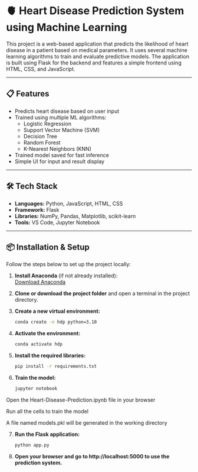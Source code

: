 # 🫀 Heart Disease Prediction System using Machine Learning

This project is a web-based application that predicts the likelihood of heart disease in a patient based on medical parameters. It uses several machine learning algorithms to train and evaluate predictive models. The application is built using Flask for the backend and features a simple frontend using HTML, CSS, and JavaScript.

---

## 📋 Features

- Predicts heart disease based on user input
- Trained using multiple ML algorithms:
  - Logistic Regression
  - Support Vector Machine (SVM)
  - Decision Tree
  - Random Forest
  - K-Nearest Neighbors (KNN)
- Trained model saved for fast inference
- Simple UI for input and result display

---

## 🛠️ Tech Stack

- **Languages:** Python, JavaScript, HTML, CSS
- **Framework:** Flask
- **Libraries:** NumPy, Pandas, Matplotlib, scikit-learn
- **Tools:** VS Code, Jupyter Notebook

---

## 📦 Installation & Setup

Follow the steps below to set up the project locally:

1. **Install Anaconda** (if not already installed):  
   [Download Anaconda](https://www.anaconda.com/products/distribution)

2. **Clone or download the project folder** and open a terminal in the project directory.

3. **Create a new virtual environment:**

   ```bash
   conda create -n hdp python=3.10

   ```

4. **Activate the environment:**

   ```bash
   conda activate hdp

   ```

5. **Install the required libraries:**

   ```bash
   pip install -r requirements.txt

   ```

6. **Train the model:**

   ```bash
   jupyter notebook
   ```
Open the Heart-Disease-Prediction.ipynb file in your browser

Run all the cells to train the model

A file named models.pkl will be generated in the working directory

7. **Run the Flask application:**

   ```bash
   python app.py

   ```

8. **Open your browser and go to http://localhost:5000 to use the prediction system.**
